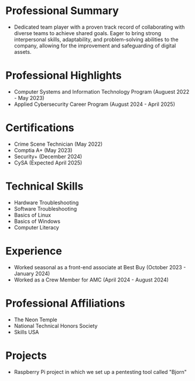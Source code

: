  # Professional Summary
* Dedicated team player with a proven track record of collaborating with diverse teams to achieve shared goals. Eager to bring strong interpersonal skills, adaptability, and problem-solving abilities to the company, allowing for the improvement and safeguarding of digital assets. 

# Professional Highlights
* Computer Systems and Information Technology Program         (Auguest 2022 - May 2023)
* Applied Cybersecurity Career Program                        (August 2024 - April 2025)

# Certifications
* Crime Scene Technician (May 2022)
* Comptia A+ (May 2023)
* Security+ (December 2024)
* CySA (Expected April 2025)

# Technical Skills
* Hardware Troubleshooting
* Software Troubleshooting
* Basics of Linux
* Basics of Windows
* Computer Literacy

# Experience
* Worked seasonal as a front-end associate at Best Buy (October 2023 - January 2024)
* Worked as a Crew Member for AMC (April 2024 - August 2024)

# Professional Affiliations
* The Neon Temple
* National Technical Honors Society
* Skills USA
  
# Projects
* Raspberry Pi project in which we set up a pentesting tool called "Bjorn"


